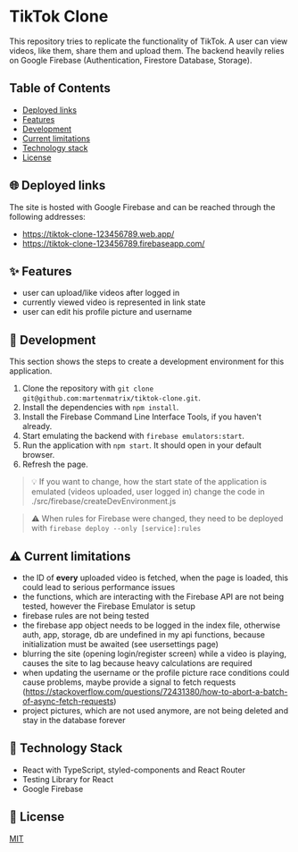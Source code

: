 # TikTok Clone

This repository tries to replicate the functionality of TikTok. A user can view videos, like them, share them and upload them.
The backend heavily relies on Google Firebase (Authentication, Firestore Database, Storage).

## Table of Contents
- [Deployed links](#-globewithmeridians--deployed-links)
- [Features](#-sparkles--features)
- [Development](#-wrench--development)
- [Current limitations](#-warning--current-limitations)
- [Technology stack](#-bluebook--technology-stack)
- [License](#-scroll--license)

## :globe_with_meridians: Deployed links
The site is hosted with Google Firebase and can be reached through the following addresses:
- https://tiktok-clone-123456789.web.app/
- https://tiktok-clone-123456789.firebaseapp.com/

## :sparkles: Features
- user can upload/like videos after logged in
- currently viewed video is represented in link state
- user can edit his profile picture and username

## :wrench: Development
This section shows the steps to create a development environment for this application.

1. Clone the repository with `git clone git@github.com:martenmatrix/tiktok-clone.git`.
2. Install the dependencies with `npm install`.
3. Install the Firebase Command Line Interface Tools, if you haven't already.
4. Start emulating the backend with `firebase emulators:start`.
5. Run the application with `npm start`. It should open in your default browser.
6. Refresh the page.

> :bulb: If you want to change, how the start state of the application is emulated (videos uploaded, user logged in) change the code in ./src/firebase/createDevEnvironment.js

> :warning: When rules for Firebase were changed, they need to be deployed with `firebase deploy --only [service]:rules`

## :warning: Current limitations
- the ID of **every** uploaded video is fetched, when the page is loaded, this could lead to serious performance issues
- the functions, which are interacting with the Firebase API are not being tested, however the Firebase Emulator is setup
- firebase rules are not being tested
- the firebase app object needs to be logged in the index file, otherwise auth, app, storage, db are undefined in my api functions, because initialization must be awaited (see usersettings page)
- blurring the site (opening login/register screen) while a video is playing, causes the site to lag because heavy calculations are required
- when updating the username or the profile picture race conditions could cause problems, maybe provide a signal to fetch requests (https://stackoverflow.com/questions/72431380/how-to-abort-a-batch-of-async-fetch-requests)
- project pictures, which are not used anymore, are not being deleted and stay in the database forever

## :blue_book: Technology Stack
- React with TypeScript, styled-components and React Router
- Testing Library for React
- Google Firebase

## :scroll: License
[MIT](https://github.com/martenmatrix/tiktok-clone/blob/main/LICENSE)